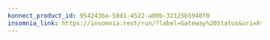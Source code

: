 ```yaml
---
konnect_product_id: 9542436a-58d1-4522-a00b-32125b5940f0
insomnia_link: https://insomnia.rest/run/?label=Gateway%20Status&uri=https%3A%2F%2Fraw.githubusercontent.com%2FKong%2Fdocs.konghq.com%2Fmain%2Fapi-specs%2FGateway-OSS%2Fgateway-status.yaml
---
```

